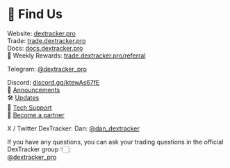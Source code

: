 ﻿# 🔗 Find Us

Website: [dextracker.pro](https://dextracker.pro/)<br>
Trade: [trade.dextracker.pro](https://trade.dextracker.pro/)<br>
Docs: [docs.dextracker.pro](https://docs.dextracker.pro/)<br>
🎁 Weekly Rewards: [trade.dextracker.pro/referral](https://trade.dextracker.pro/referral)

Telegram: [@dextracker_pro](https://t.me/dextracker_pro)

Discord: [discord.gg/ktewAs67fE](https://discord.com/invite/ktewAs67fE)<br>
📢 [Announcements](https://discord.com/channels/1252471820771393617/1252472550483693625)<br>
🛠️ [Updates](https://discord.com/channels/1252471820771393617/1394984559736787085)<br>
🎫 [Tech Support](https://discord.com/channels/1252471820771393617/1394982350361989235)<br>
🤝 [Become a partner](https://discord.com/channels/1252471820771393617/1394982415348273253)

X / Twitter
DexTracker: 
Dan: [@dan_dextracker](https://x.com/dan_dextracker)

If you have any questions, you can ask your trading questions in the official DexTracker group 👇🏻:<br>
[@dextracker_pro](https://t.me/dextracker_pro)